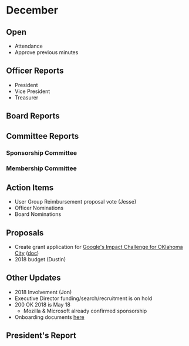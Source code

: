 # December

## Open
* Attendance
* Approve previous minutes

## Officer Reports
* President
* Vice President
* Treasurer

## Board Reports

## Committee Reports
### Sponsorship Committee
### Membership Committee

## Action Items
* User Group Reimbursement proposal vote (Jesse)
* Officer Nominations
* Board Nominations

## Proposals
- Create grant application for [Google's Impact Challenge for OKlahoma City](https://impactchallenge.withgoogle.com/oklahomacity2017) ([doc](https://docs.google.com/document/d/10LcRbuXCxchVlZl-udik_11j_Im7kg29jRICn3eZ14g/edit))
- 2018 budget (Dustin)

## Other Updates

- 2018 Involvement (Jon)
- Executive Director funding/search/recruitment is on hold
- 200 OK 2018 is May 18
  - Mozilla & Microsoft already confirmed sponsorship
- Onboarding documents [here](https://docs.google.com/presentation/d/1MqQW0zm_HdxnYHmLV_27wTXmuTKchL3C9IPiUmLsgiI/edit?usp=sharing)

## President's Report 
